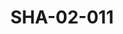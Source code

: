 ---
pid: SHA-02-011
title: SHA-02-011
language: en
original_label: 
rights: Sharhabil Ahmed
location_of_original: Sharhabil Ahmed
photographer_or_studio: 
scanned_from: photograph 12.2 by 16.4
_date: '1962'
location: Ethiopia
description: Men in plane among them Ahmed al Mustafa Badr al Tuhami and Khalifallah
  Abu al Sid
additional_notes: On the way to the city of Jimma
permission_display: 'yes'
on_server: 'no'
on_website: 'no'
permalink: /photopages/en/SHA-02-011.html
layout: photo-page
---